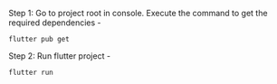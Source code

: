 Step 1: Go to project root in console. Execute the command to get the required dependencies -

    flutter pub get 
    
Step 2: Run flutter project -

    flutter run
